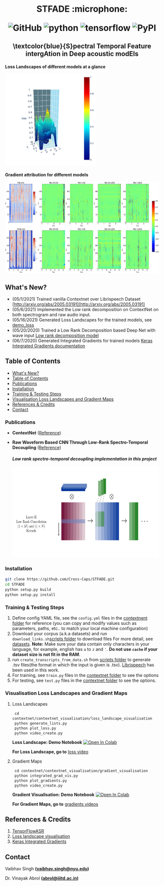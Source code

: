 <h1 align="center">
<p>STFADE :microphone:</p>
<p align="center">
<img alt="GitHub" src="https://img.shields.io/github/license/cross-caps/AFLI?color=green&logo=GNU&logoColor=green">
<img alt="python" src="https://img.shields.io/badge/python-%3E%3D3.8-blue?logo=python">
<img alt="tensorflow" src="https://img.shields.io/badge/tensorflow-%3D2.5.0-orange?logo=tensorflow">
<img alt="PyPI" src="https://img.shields.io/badge/release-v1.0-brightgreen?logo=apache&logoColor=brightgreen">
</p>
</h1>

<h2 align="center">
<p>\textcolor{blue}{S}pectral Temporal Feature intergAtion in Deep acoustic modEls</p>
</h2>
    

<h4 align="centre"> 
    <p align="centre" > Loss Landscapes of different models at a glance</p>
    <img src="https://github.com/Cross-Caps/STFADE/blob/main/Plots%20in%20Paper/Loss%20Landscapes/gifs/loss.gif" width="300" height="300" />
</h4>

<h4 align="centre"> 
    <p align="centre">  Gradient attribution for different models </p> 
    <img src="https://github.com/Cross-Caps/STFADE/blob/main/Plots%20in%20Paper/Gradient%20Maps/gifs/grads.gif" width="750" height="300" />
</h4>


## What's New?

- (05/1/2021) Trained vanilla Contextnet over Librispeech Dataset [http://arxiv.org/abs/2005.03191](http://arxiv.org/abs/2005.03191)
- (05/6/2021) Implemented the Low rank decomposition on ContextNet on both spectrogram and raw audio input.
- (05/16/2021) Generated Loss Landscapes for the trained models, see [demo_loss](./contextnet/contextnet_visualisation/loss_landscape_visualisation)
- (05/20/2020) Trained a Low Rank Decomposition based Deep Net with wave input [Low rank decomposition model](http://publications.idiap.ch/downloads/reports/2019/Abrol_Idiap-RR-11-2019.pdf)
- (06/7/2020)  Generated Integrated Gradients for trained models [Keras Integrated Gradients documentation](https://www.tensorflow.org/tutorials/interpretability/integrated_gradients)


## Table of Contents

<!-- TOC -->

- [What's New?](#whats-new)
- [Table of Contents](#table-of-contents)
- [Publications](#publications)
- [Installation](#installation)  
- [Training & Testing Steps](#training--testing-steps)
- [Visualisation Loss Landscapes and Gradient Maps](#visualisation-loss-landscapes-and-gradient-maps)
- [References & Credits](#references--credits)
- [Contact](#contact)

<!-- /TOC -->

### Publications

- **ContextNet** ([Reference](http://arxiv.org/abs/2005.03191))
- **Raw Waveform Based CNN Through Low-Rank Spectro-Temporal Decoupling** ([Reference](http://publications.idiap.ch/downloads/reports/2019/Abrol_Idiap-RR-11-2019.pdf))

  
  <h5 align="centre">
  <p> Low rank spectro-temporal decoupling implementation in this project </p>
   <img src="https://github.com/Cross-Caps/STFADE/blob/main/Plots%20in%20Paper/LRCNN.png" width="550" height="300" />
  </h5>

### Installation

```bash
git clone https://github.com/Cross-Caps/STFADE.git
cd STFADE
python setup.py build
python setup.py install
```


### Training & Testing Steps

1. Define config YAML file, see the `config.yml` files in the [contextnent folder](./contextnet) for reference (you can copy and modify values such as parameters, paths, etc.. to match your local machine configuration)
2. Download your corpus (a.k.a datasets) and run `download_links.sh`[scripts folder](./scripts) to download files  For more detail, see [datasets](./tensorflow_asr/datasets/README.md). **Note:** Make sure your data contain only characters in your language, for example, english has `a` to `z` and `'`. **Do not use `cache` if your dataset size is not fit in the RAM**.
3. run `create_transcripts_from_data.sh` from [scripts folder](./scripts) to generate .tsv files(the format in which the input is given is .tsv). [Librispeech](https://www.openslr.org/12) has been used in this work.
4. For training, see `train.py` files in the [contextnet folder](./contextnet) to see the options
5. For testing, see `test.py` files in the [contextnet folder](./contextnet) to see the options. 


### Visualisation Loss Landscapes and Gradient Maps     

1. Loss Landscapes

        cd contextnet/contextnet_visualisation/loss_landscape_visualisation
        python generate_lists.py   
        python plot_loss.py
        python video_create.py
  
   **Loss Landscape: Demo Notebook** [![Open In Colab](https://colab.research.google.com/assets/colab-badge.svg)](https://github.com/Cross-Caps/STFADE/blob/main/contextnet/contextnet_visualisation/loss_landscape_visualisation/generate_loss_landscape.ipynb)
   
   **For Loss Landscape, go to** [loss video](https://github.com/Cross-Caps/STFADE/blob/main/Plots%20in%20Paper/Loss%20Landscapes)


2. Gradient Maps

        cd contextnet/contextnet_visualisation/gradient_visualisation
        python integrated_grad_vis.py
        python plot_gradients.py
        python video_create.py
    
    **Gradient Visualisation: Demo Notebook** [![Open In Colab](https://colab.research.google.com/assets/colab-badge.svg)](https://github.com/Cross-Caps/STFADE/blob/main/contextnet/contextnet_visualisation/gradient_visualisation/gradient_visualisation.ipynb)

    **For Gradient Maps, go to** [gradients videos](https://github.com/Cross-Caps/STFADE/blob/main/Plots%20in%20Paper/Gradient%20Map)



## References & Credits

1. [TensorFlowASR](https://github.com/TensorSpeech/TensorFlowASR)
2. [Loss landscape visualisation](https://github.com/JaeDukSeo/Daily-Neural-Network-Practice-3/blob/master/Loss%20LandScape/1.1.%20Relu%20no%20normalization%20.ipynb)
3. [Keras Integrated Gradients](https://www.tensorflow.org/tutorials/interpretability/integrated_gradients)

## Contact

Vaibhav Singh __(vaibhav.singh@nyu.edu)__

Dr. Vinayak Abrol __(abrol@iiitd.ac.in)__
